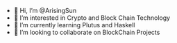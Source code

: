 - 👋 Hi, I’m @ArisingSun
- 👀 I’m interested in Crypto and Block Chain Technology
- 🌱 I’m currently learning Plutus and Haskell
- 💞️ I’m looking to collaborate on BlockChain Projects

<!---
ArisingSun/ArisingSun is a ✨ special ✨ repository because its `README.md` (this file) appears on your GitHub profile.
You can click the Preview link to take a look at your changes.
--->
